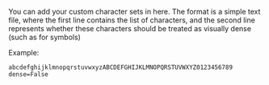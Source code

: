 You can add your custom character sets in here. The format is a simple text file, where the first line contains the list of characters,
and the second line represents whether these characters should be treated as visually dense (such as for symbols)

Example:
```
abcdefghijklmnopqrstuvwxyzABCDEFGHIJKLMNOPQRSTUVWXYZ0123456789
dense=False
```